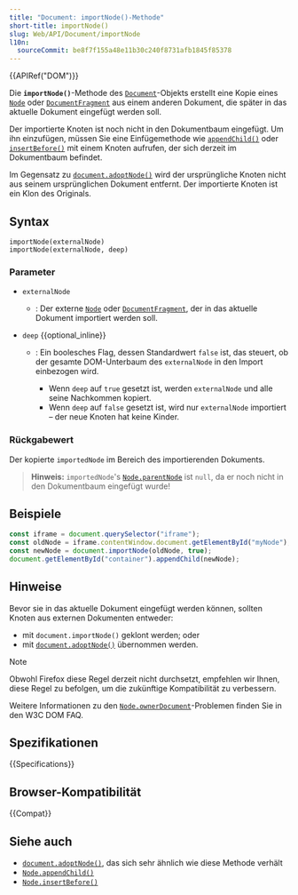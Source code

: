 ```yaml
---
title: "Document: importNode()-Methode"
short-title: importNode()
slug: Web/API/Document/importNode
l10n:
  sourceCommit: be8f7f155a48e11b30c240f8731afb1845f85378
---
```


{{APIRef("DOM")}}

Die **`importNode()`**-Methode des [`Document`](/de/docs/Web/API/Document)-Objekts erstellt eine Kopie eines
[`Node`](/de/docs/Web/API/Node) oder [`DocumentFragment`](/de/docs/Web/API/DocumentFragment) aus einem anderen Dokument, die später in das aktuelle Dokument eingefügt werden soll.

Der importierte Knoten ist noch nicht in den Dokumentbaum eingefügt. Um ihn einzufügen, müssen Sie
eine Einfügemethode wie [`appendChild()`](/de/docs/Web/API/Node/appendChild) oder
[`insertBefore()`](/de/docs/Web/API/Node/insertBefore) mit einem Knoten aufrufen, der
sich derzeit im Dokumentbaum befindet.

Im Gegensatz zu [`document.adoptNode()`](/de/docs/Web/API/Document/adoptNode) wird der ursprüngliche Knoten nicht aus seinem
ursprünglichen Dokument entfernt. Der importierte Knoten ist ein Klon des Originals.

## Syntax

```js-nolint
importNode(externalNode)
importNode(externalNode, deep)
```

### Parameter

- `externalNode`
  - : Der externe [`Node`](/de/docs/Web/API/Node) oder [`DocumentFragment`](/de/docs/Web/API/DocumentFragment), der in
    das aktuelle Dokument importiert werden soll.
- `deep` {{optional_inline}}

  - : Ein boolesches Flag, dessen Standardwert `false` ist,
    das steuert, ob der gesamte DOM-Unterbaum
    des `externalNode` in den Import einbezogen wird.

    - Wenn `deep` auf `true` gesetzt ist, werden
      `externalNode` und alle seine Nachkommen kopiert.
    - Wenn `deep` auf `false` gesetzt ist, wird nur
      `externalNode` importiert – der neue Knoten hat keine Kinder.

### Rückgabewert

Der kopierte `importedNode` im Bereich des importierenden Dokuments.

> **Hinweis:** `importedNode`'s [`Node.parentNode`](/de/docs/Web/API/Node/parentNode) ist `null`, da er noch nicht in den Dokumentbaum eingefügt wurde!

## Beispiele

```js
const iframe = document.querySelector("iframe");
const oldNode = iframe.contentWindow.document.getElementById("myNode");
const newNode = document.importNode(oldNode, true);
document.getElementById("container").appendChild(newNode);
```

## Hinweise

Bevor sie in das aktuelle Dokument eingefügt werden können, sollten Knoten aus externen Dokumenten entweder:

- mit `document.importNode()` geklont werden; oder
- mit [`document.adoptNode()`](/de/docs/Web/API/Document/adoptNode) übernommen werden.

> [!NOTE]
> Obwohl Firefox diese Regel derzeit nicht durchsetzt, empfehlen wir Ihnen, diese Regel zu befolgen, um die zukünftige Kompatibilität zu verbessern.

Weitere Informationen zu den [`Node.ownerDocument`](/de/docs/Web/API/Node/ownerDocument)-Problemen finden Sie in den W3C DOM FAQ.

## Spezifikationen

{{Specifications}}

## Browser-Kompatibilität

{{Compat}}

## Siehe auch

- [`document.adoptNode()`](/de/docs/Web/API/Document/adoptNode), das sich sehr ähnlich wie diese Methode verhält
- [`Node.appendChild()`](/de/docs/Web/API/Node/appendChild)
- [`Node.insertBefore()`](/de/docs/Web/API/Node/insertBefore)
